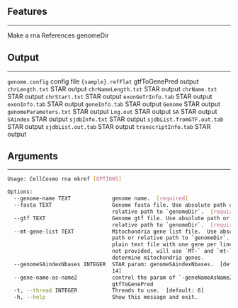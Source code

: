 ## Features
---
Make a rna References genomeDir
## Output
---
`genome.config` config file
`{sample}.refFlat` gtfToGenePred output
`chrLength.txt` STAR output
`chrNameLength.txt` STAR output
`chrName.txt` STAR output
`chrStart.txt` STAR output
`exonGeTrInfo.tab` STAR output
`exonInfo.tab` STAR output
`geneInfo.tab` STAR output
`Genome` STAR output
`genomeParameters.txt` STAR output
`Log.out` STAR output
`SA` STAR output
`SAindex` STAR output
`sjdbInfo.txt` STAR output
`sjdbList.fromGTF.out.tab` STAR output
`sjdbList.out.tab` STAR output
`transcriptInfo.tab` STAR output


## Arguments
---
```bash
Usage: CellCosmo rna mkref [OPTIONS]

Options:
  --genome-name TEXT             genome name.  [required]
  --fasta TEXT                   Genome fasta file. Use absolute path or
                                 relative path to `genomeDir`.  [required]
  --gtf TEXT                     Genome gtf file. Use absolute path or
                                 relative path to `genomeDir`.  [required]
  --mt-gene-list TEXT            Mitochondria gene list file.  Use absolute
                                 path or relative path to `genomeDir`. It is a
                                 plain text file with one gene per line. If
                                 not provided, will use `MT-` and `mt-` to
                                 determine mitochondria genes.
  --genomeSAindexNbases INTEGER  STAR param: genomeSAindexNbases.  [default:
                                 14]
  --gene-name-as-name2           control the param of `-geneNameAsName2` in
                                 gtfToGenePred
  -t, --thread INTEGER           Threads to use.  [default: 6]
  -h, --help                     Show this message and exit.
```
